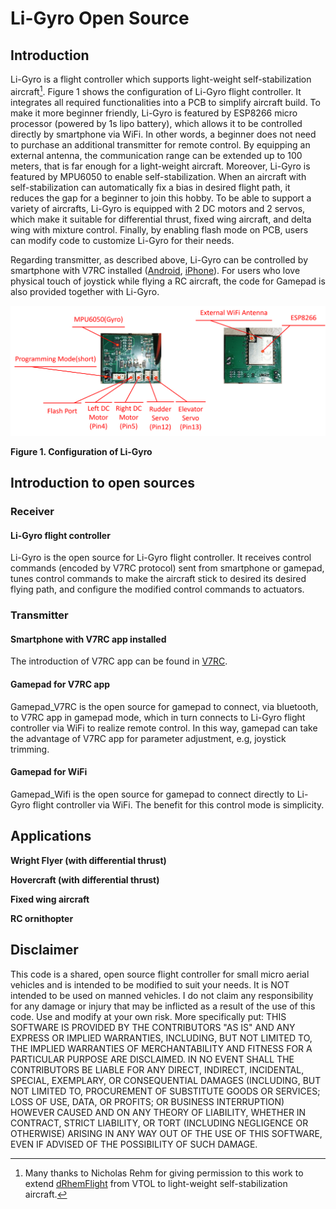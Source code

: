 # Li-Gyro Open Source
## Introduction
Li-Gyro is a flight controller which supports light-weight self-stabilization aircraft[^1]. Figure 1 shows the configuration of Li-Gyro flight controller. It integrates all required functionalities into a PCB to simplify aircraft build. To make it more beginner friendly, Li-Gyro is featured by ESP8266 micro processor (powered by 1s lipo battery), which allows it to be controlled directly by smartphone via WiFi. In other words, a beginner does not need to purchase an additional transmitter for remote control. By equipping an external antenna, the communication range can be extended up to 100 meters, that is far enough for a light-weight aircraft. Moreover, Li-Gyro is featured by MPU6050 to enable self-stabilization. When an aircraft with self-stabilization can automatically fix a bias in desired flight path, it reduces the gap for a beginner to join this hobby. To be able to support a variety of aircrafts, Li-Gyro is equipped with 2 DC motors and 2 servos, which make it suitable for differential thrust, fixed wing aircraft, and delta wing with mixture control. Finally, by enabling flash mode on PCB, users can modify code to customize Li-Gyro for their needs. 

Regarding transmitter, as described above, Li-Gyro can be controlled by smartphone with V7RC installed ([Android](https://play.google.com/store/apps/details?id=com.v7idea.v7rcliteandroidsdkversion&hl=zh_TW&gl=US), [iPhone](https://apps.apple.com/tw/app/v7rc/id1390983964)). For users who love physical touch of joystick while flying a RC aircraft, the code for Gamepad is also provided together with Li-Gyro.

[^1]: Many thanks to Nicholas Rehm for giving permission to this work to extend [dRhemFlight](https://github.com/nickrehm/dRehmFlight) from VTOL to light-weight self-stabilization aircraft.

![Li-Gyro specification](https://github.com/ChihChuanCheng/Li-Gyro/blob/main/Li-GyroFlightController[en].png)

**Figure 1. Configuration of Li-Gyro**
 

## Introduction to open sources
### Receiver
#### Li-Gyro flight controller
Li-Gyro is the open source for Li-Gyro flight controller. It receives control commands (encoded by V7RC protocol) sent from smartphone or gamepad, tunes control commands to make the aircraft stick to desired its desired flying path, and configure the modified control commands to actuators.
### Transmitter
#### Smartphone with V7RC app installed
The introduction of V7RC app can be found in [V7RC](https://hackmd.io/@accomdemy/v7rc).
#### Gamepad for V7RC app
Gamepad_V7RC is the open source for gamepad to connect, via bluetooth, to V7RC app in gamepad mode, which in turn connects to Li-Gyro flight controller via WiFi to realize remote control. In this way, gamepad can take the advantage of V7RC app for parameter adjustment, e.g, joystick trimming.
#### Gamepad for WiFi
Gamepad_Wifi is the open source for gamepad to connect directly to Li-Gyro flight controller via WiFi. The benefit for this control mode is simplicity.

## Applications
**Wright Flyer (with differential thrust)**

**Hovercraft (with differential thrust)**

**Fixed wing aircraft**

**RC ornithopter**

## Disclaimer
This code is a shared, open source flight controller for small micro aerial vehicles and is intended to be modified to suit your needs. It is NOT intended to be used on manned vehicles. I do not claim any responsibility for any damage or injury that may be inflicted as a result of the use of this code. Use and modify at your own risk. More specifically put:
THIS SOFTWARE IS PROVIDED BY THE CONTRIBUTORS "AS IS" AND ANY EXPRESS OR IMPLIED WARRANTIES, INCLUDING, BUT NOT LIMITED TO, THE IMPLIED WARRANTIES OF MERCHANTABILITY AND FITNESS FOR A PARTICULAR PURPOSE ARE DISCLAIMED. IN NO EVENT SHALL THE CONTRIBUTORS BE LIABLE FOR ANY DIRECT, INDIRECT, INCIDENTAL, SPECIAL, EXEMPLARY, OR CONSEQUENTIAL DAMAGES (INCLUDING, BUT NOT LIMITED TO, PROCUREMENT OF SUBSTITUTE GOODS OR SERVICES; LOSS OF USE, DATA, OR PROFITS; OR BUSINESS INTERRUPTION) HOWEVER CAUSED AND ON ANY THEORY OF LIABILITY, WHETHER IN CONTRACT, STRICT LIABILITY, OR TORT (INCLUDING NEGLIGENCE OR OTHERWISE) ARISING IN ANY WAY OUT OF THE USE OF THIS SOFTWARE, EVEN IF ADVISED OF THE POSSIBILITY OF SUCH DAMAGE.

